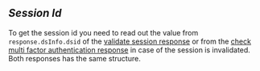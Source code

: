 *Session Id*
----
  To get the session id you need to read out the value from `response.dsInfo.dsid` of the [validate session response](../../../services/account/validate-session.md) or from the [check multi factor authentication response](../../../services/account/check-mfa.md) in case of the session is invalidated. Both responses has the same structure.